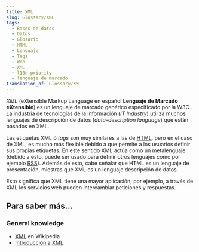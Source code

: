```yaml
---
title: XML
slug: Glossary/XML
tags:
  - Bases de datos
  - Datos
  - Glosario
  - HTML
  - Lenguaje
  - Tags
  - Web
  - XML
  - l10n:priority
  - lenguaje de marcado
translation_of: Glossary/XML
---
```


_XML_ (eXtensible Markup Language en español **Lenguaje de Marcado eXtensible**) es un lenguaje de marcado genérico especificado por la W3C. La industria de tecnologías de la información (_IT Industry_) utiliza muchos lenguajes de descripción de datos (_data-description language_) que están basados en XML.

Las etiquetas XML ó _tags_ son muy similares a las de [HTML](/es/docs/Glossary/HTML), pero en el caso de XML, es mucho más flexible debido a que permite a los usuarios definir sus propias etiquetas. En este sentido XML actúa como un metalenguaje (debido a esto, puede ser usado para definir otros lenguajes como por ejemplo [RSS](/es/docs/Glossary/RSS)). Además de esto, cabe señalar que HTML es un lenguaje de presentación, miestras que XML es un lenguaje descripción de datos.

Esto significa que XML tiene una mayor aplicación; por ejemplo, a través de XML los servicios web pueden intercambiar peticiones y respuestas.

## Para saber más...

### General knowledge

- [XML](https://es.wikipedia.org/wiki/XML) en Wikipedia
- [Introducción a XML](/es/docs/Introducción_a_XML)
